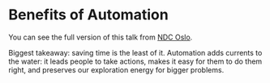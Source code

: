 # Benefits of Automation

You can see the full version of this talk from [NDC Oslo](https://www.youtube.com/watch?v=Ztoqv1LNDzc).

Biggest takeaway: saving time is the least of it. Automation adds currents to the water: it leads people to take actions, makes it easy for them to do them right, 
and preserves our exploration energy for bigger problems.

